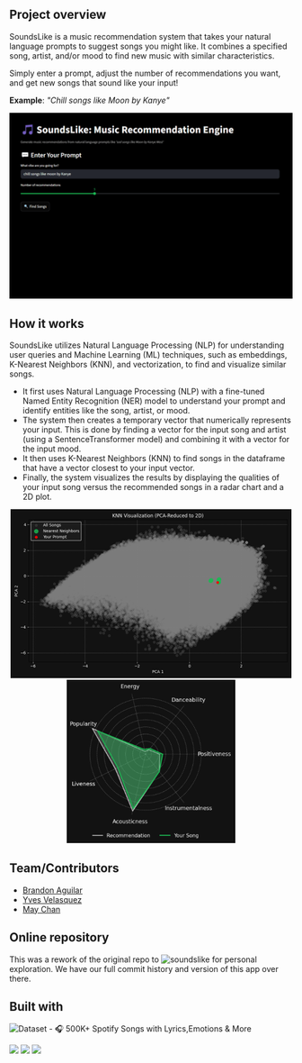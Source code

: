 ## Project overview

SoundsLike is a music recommendation system that takes your natural language prompts to suggest songs you might like. It combines a specified song, artist, and/or mood to find new music with similar characteristics.

Simply enter a prompt, adjust the number of recommendations you want, and get new songs that sound like your input!

**Example**: _"Chill songs like Moon by Kanye"_

![](media/SoundsLikeShowcase.gif)

## How it works

SoundsLike utilizes Natural Language Processing (NLP) for understanding user queries and Machine Learning (ML) techniques, such as embeddings, K-Nearest Neighbors (KNN), and vectorization, to find and visualize similar songs.

- It first uses Natural Language Processing (NLP) with a fine-tuned Named Entity Recognition (NER) model to understand your prompt and identify entities like the song, artist, or mood.
- The system then creates a temporary vector that numerically represents your input. This is done by finding a vector for the input song and artist (using a SentenceTransformer model) and combining it with a vector for the input mood.
- It then uses K-Nearest Neighbors (KNN) to find songs in the dataframe that have a vector closest to your input vector.
- Finally, the system visualizes the results by displaying the qualities of your input song versus the recommended songs in a radar chart and a 2D plot.

<p align="center">
  <img src="media/KNN_Graph.png" alt="KNN Graph" width="500"/>
  <img src="media/Vector.png" alt="Vector Graph" width="300"/>
</p>

## Team/Contributors

- [Brandon Aguilar](https://github.com/brando008)
- [Yves Velasquez](https://github.com/HallowsYves)
- [May Chan](https://github.com/mchan78)

## Online repository

This was a rework of the original repo to ![soundslike](https://github.com/HallowsYves/soundslike)
for personal exploration. We have our full commit history and version of this app over there.

## Built with

![Dataset - 🎧 500K+ Spotify Songs with Lyrics,Emotions & More](https://www.kaggle.com/datasets/devdope/900k-spotify)

![](https://img.shields.io/badge/Streamlit-FF4B4B?style=for-the-badge&logo=Streamlit&logoColor=white)
![](https://img.shields.io/badge/Python-FFD43B?style=for-the-badge&logo=python&logoColor=blue)
![](https://img.shields.io/badge/-HuggingFace-FDEE21?style=for-the-badge&logo=HuggingFace&logoColor=black)
